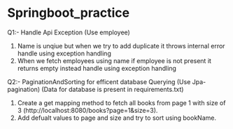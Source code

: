 # Springboot_practice

Q1:- Handle Api Exception (Use employee)
  1. Name is unqiue but when we try to add duplicate it throws internal error handle using exception handling
  2. When we fetch employees using name if employee is not present it returns empty instead handle using exception handling

Q2:- PaginationAndSorting for efficent database Querying (Use Jpa-pagination)
  (Data for database is present in requirements.txt)
  1. Create a get mapping method to fetch all books from page 1 with size of 3 (http://localhost:8080/books?page=1&size=3).
  2. Add defualt values to page and size and try to sort using bookName.
